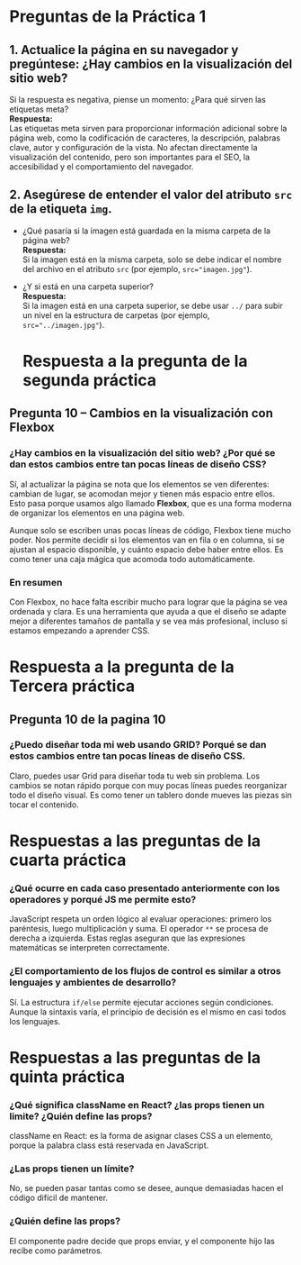 # Preguntas de la Práctica 1

## 1. Actualice la página en su navegador y pregúntese: ¿Hay cambios en la visualización del sitio web?  
Si la respuesta es negativa, piense un momento: ¿Para qué sirven las etiquetas meta?  
**Respuesta:**  
Las etiquetas meta sirven para proporcionar información adicional sobre la página web, como la codificación de caracteres, la descripción, palabras clave, autor y configuración de la vista. No afectan directamente la visualización del contenido, pero son importantes para el SEO, la accesibilidad y el comportamiento del navegador.

## 2. Asegúrese de entender el valor del atributo `src` de la etiqueta `img`.  
- ¿Qué pasaría si la imagen está guardada en la misma carpeta de la página web?  
    **Respuesta:**  
    Si la imagen está en la misma carpeta, solo se debe indicar el nombre del archivo en el atributo `src` (por ejemplo, `src="imagen.jpg"`).

- ¿Y si está en una carpeta superior?  
    **Respuesta:**  
    Si la imagen está en una carpeta superior, se debe usar `../` para subir un nivel en la estructura de carpetas (por ejemplo, `src="../imagen.jpg"`).

    # Respuesta a la pregunta de la segunda práctica

## Pregunta 10 – Cambios en la visualización con Flexbox

### ¿Hay cambios en la visualización del sitio web? ¿Por qué se dan estos cambios entre tan pocas líneas de diseño CSS?

Sí, al actualizar la página se nota que los elementos se ven diferentes: cambian de lugar, se acomodan mejor y tienen más espacio entre ellos. Esto pasa porque usamos algo llamado **Flexbox**, que es una forma moderna de organizar los elementos en una página web.

Aunque solo se escriben unas pocas líneas de código, Flexbox tiene mucho poder. Nos permite decidir si los elementos van en fila o en columna, si se ajustan al espacio disponible, y cuánto espacio debe haber entre ellos. Es como tener una caja mágica que acomoda todo automáticamente.

### En resumen

Con Flexbox, no hace falta escribir mucho para lograr que la página se vea ordenada y clara. Es una herramienta que ayuda a que el diseño se adapte mejor a diferentes tamaños de pantalla y se vea más profesional, incluso si estamos empezando a aprender CSS.

# Respuesta a la pregunta de la Tercera práctica

## Pregunta 10 de la pagina 10

### ¿Puedo diseñar toda mi web usando GRID? Porqué se dan estos cambios entre tan pocas líneas de diseño CSS. 

Claro, puedes usar Grid para diseñar toda tu web sin problema. Los cambios se notan rápido porque con muy pocas líneas puedes reorganizar todo el diseño visual. Es como tener un tablero donde mueves las piezas sin tocar el contenido.

# Respuestas a las preguntas de la cuarta práctica

### ¿Qué ocurre en cada caso presentado anteriormente con los operadores y porqué JS me permite esto?

JavaScript respeta un orden lógico al evaluar operaciones: primero los paréntesis, luego multiplicación y suma. El operador `**` se procesa de derecha a izquierda. Estas reglas aseguran que las expresiones matemáticas se interpreten correctamente.

### ¿El comportamiento de los flujos de control es similar a otros lenguajes y ambientes de desarrollo?
Sí. La estructura `if/else` permite ejecutar acciones según condiciones. Aunque la sintaxis varía, el principio de decisión es el mismo en casi todos los lenguajes.

# Respuestas a las preguntas de la quinta práctica 
### ¿Qué significa className en React? ¿las props tienen un limite? ¿Quién define las props?

className en React: es la forma de asignar clases CSS a un elemento, porque la palabra class está reservada en JavaScript.

### ¿Las props tienen un límite? 
No, se pueden pasar tantas como se desee, aunque demasiadas hacen el código difícil de mantener.

### ¿Quién define las props? 
El componente padre decide que props enviar, y el componente hijo las recibe como parámetros.